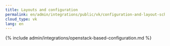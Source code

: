 ```yaml
---
title: Layouts and configuration
permalink: en/admin/integrations/public/vk/сonfiguration-and-layout-scheme.html
cloud_type: vk
lang: en
---
```


{% include admin/integrations/openstack-based-configuration.md %}

